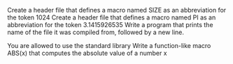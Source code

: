  
Create a header file that defines a macro named SIZE as an abbreviation for the token 1024
Create a header file that defines a macro named PI as an abbreviation for the token 3.1415926535
Write a program that prints the name of the file it was compiled from, followed by a new line.



You are allowed to use the standard library
Write a function-like macro ABS(x) that computes the absolute value of a number x
